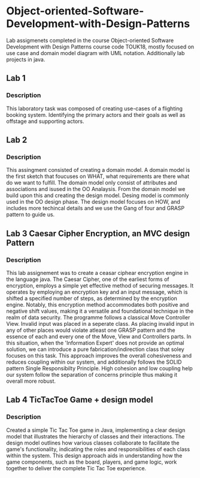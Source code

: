 # Object-oriented-Software-Development-with-Design-Patterns
Lab assigmenets completed in the course Object-oriented Software Development with Design Patterns course code TOUK18, mostly focused on use case  and domain model diagram with UML notation. Additionally lab projects in java.

## Lab 1 
### Description
This laboratory task was composed of creating use-cases of a flighting booking system. Identifying the primary actors and their goals as well as offstage and supporting actors. 

## Lab 2 
### Description
This assingment consisted of creating a domain model. A domain model is the first sketch that foucuses on WHAT, what requirements are there what do we want to fulfill. The domain model only consist of attributes and associations and isused in the OO Analaysis. From the domain model we build upon this and creating the design model. Desing model is commonly used in the OO design phase. The design model focuses on HOW, and includes more techincal details and we use the Gang of four and GRASP pattern to guide us.

## Lab 3 Caesar Cipher Encryption, an MVC design Pattern
### Description 
This lab assignement was to create a ceasar ciphear encryption engine in the language java. The Caesar Cipher, one of the earliest forms of encryption, employs a simple yet effective method of securing messages. It operates by employing an encryption key and an input message, which is shifted a specified number of steps, as determined by the encryption engine. Notably, this encryption method accommodates both positive and negative shift values, making it a versatile and foundational technique in the realm of data security. The programme follows a classical Move Controller View. Invalid input was placed in a seperate class. As placing invalid input in any of other places would violate atleast one GRASP pattern and the essence of each and every one of the Move, View and Controllers parts. In this situation, when the 'Information Expert' does not provide an optimal solution, we can introduce a pure fabrication/indirection class that soley focuses on this task. This approach improves the overall cohesiveness and reduces coupling within our system, and additionally follows the SOLID pattern Single Responsibilty Principle. High cohesion and low coupling help our system follow the separation of concerns principle thus making it overall more robust. 

## Lab 4 TicTacToe Game + design model 
### Description
Created a simple Tic Tac Toe game in Java, implementing a clear design model that illustrates the hierarchy of classes and their interactions. The design model outlines how various classes collaborate to facilitate the game's functionality, indicating the roles and responsibilities of each class within the system. This design approach aids in understanding how the game components, such as the board, players, and game logic, work together to deliver the complete Tic Tac Toe experience.
